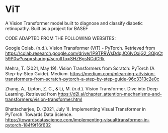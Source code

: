 # ViT
A Vision Transformer model built to diagnose and classify diabetic retinopathy. Built as a project for BASEF




CODE ADAPTED FROM THE FOLLOWING WEBSITES:

Google Colab. (n.d.). Vision Transformer (ViT) - PyTorch. Retrieved from https://colab.research.google.com/drive/1P9TPRWsDdqJC6IvOxjG2_3QlgCt59P0w?usp=sharing#scrollTo=SHZBgsNCdCRk

Mehra, T. (2021, May 19). Vision Transformers from Scratch: PyTorch (A Step-by-Step Guide). Medium. https://medium.com/mlearning-ai/vision-transformers-from-scratch-pytorch-a-step-by-step-guide-96c3313c2e0c

Zhang, A., Lipton, Z. C., & Li, M. (n.d.). Vision Transformer. Dive into Deep Learning. Retrieved from https://d2l.ai/chapter_attention-mechanisms-and-transformers/vision-transformer.html

Bhattacharjee, D. (2021, July 1). Implementing Visual Transformer in PyTorch. Towards Data Science. https://towardsdatascience.com/implementing-visualttransformer-in-pytorch-184f9f16f632
